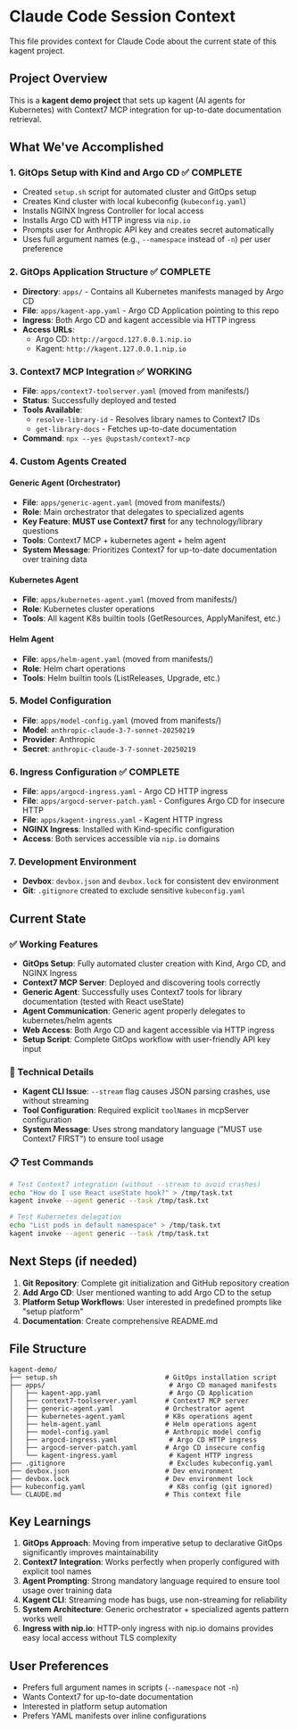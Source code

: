 # Claude Code Session Context

This file provides context for Claude Code about the current state of this kagent project.

## Project Overview

This is a **kagent demo project** that sets up kagent (AI agents for Kubernetes) with Context7 MCP integration for up-to-date documentation retrieval.

## What We've Accomplished

### 1. **GitOps Setup with Kind and Argo CD** ✅ COMPLETE
- Created `setup.sh` script for automated cluster and GitOps setup
- Creates Kind cluster with local kubeconfig (`kubeconfig.yaml`)
- Installs NGINX Ingress Controller for local access
- Installs Argo CD with HTTP ingress via `nip.io`
- Prompts user for Anthropic API key and creates secret automatically
- Uses full argument names (e.g., `--namespace` instead of `-n`) per user preference

### 2. **GitOps Application Structure** ✅ COMPLETE
- **Directory**: `apps/` - Contains all Kubernetes manifests managed by Argo CD
- **File**: `apps/kagent-app.yaml` - Argo CD Application pointing to this repo
- **Ingress**: Both Argo CD and kagent accessible via HTTP ingress
- **Access URLs**:
  - Argo CD: `http://argocd.127.0.0.1.nip.io`
  - Kagent: `http://kagent.127.0.0.1.nip.io`

### 3. **Context7 MCP Integration** ✅ WORKING
- **File**: `apps/context7-toolserver.yaml` (moved from manifests/)
- **Status**: Successfully deployed and tested
- **Tools Available**: 
  - `resolve-library-id` - Resolves library names to Context7 IDs
  - `get-library-docs` - Fetches up-to-date documentation
- **Command**: `npx --yes @upstash/context7-mcp`

### 4. **Custom Agents Created**

#### Generic Agent (Orchestrator)
- **File**: `apps/generic-agent.yaml` (moved from manifests/)
- **Role**: Main orchestrator that delegates to specialized agents
- **Key Feature**: **MUST use Context7 first** for any technology/library questions
- **Tools**: Context7 MCP + kubernetes agent + helm agent
- **System Message**: Prioritizes Context7 for up-to-date documentation over training data

#### Kubernetes Agent
- **File**: `apps/kubernetes-agent.yaml` (moved from manifests/)
- **Role**: Kubernetes cluster operations
- **Tools**: All kagent K8s builtin tools (GetResources, ApplyManifest, etc.)

#### Helm Agent
- **File**: `apps/helm-agent.yaml` (moved from manifests/)
- **Role**: Helm chart operations
- **Tools**: Helm builtin tools (ListReleases, Upgrade, etc.)

### 5. **Model Configuration**
- **File**: `apps/model-config.yaml` (moved from manifests/)
- **Model**: `anthropic-claude-3-7-sonnet-20250219`
- **Provider**: Anthropic
- **Secret**: `anthropic-claude-3-7-sonnet-20250219`

### 6. **Ingress Configuration** ✅ COMPLETE
- **File**: `apps/argocd-ingress.yaml` - Argo CD HTTP ingress
- **File**: `apps/argocd-server-patch.yaml` - Configures Argo CD for insecure HTTP
- **File**: `apps/kagent-ingress.yaml` - Kagent HTTP ingress
- **NGINX Ingress**: Installed with Kind-specific configuration
- **Access**: Both services accessible via `nip.io` domains

### 7. **Development Environment**
- **Devbox**: `devbox.json` and `devbox.lock` for consistent dev environment
- **Git**: `.gitignore` created to exclude sensitive `kubeconfig.yaml`

## Current State

### ✅ Working Features
- **GitOps Setup**: Fully automated cluster creation with Kind, Argo CD, and NGINX Ingress
- **Context7 MCP Server**: Deployed and discovering tools correctly
- **Generic Agent**: Successfully uses Context7 tools for library documentation (tested with React useState)
- **Agent Communication**: Generic agent properly delegates to kubernetes/helm agents
- **Web Access**: Both Argo CD and kagent accessible via HTTP ingress
- **Setup Script**: Complete GitOps workflow with user-friendly API key input

### 🔧 Technical Details
- **Kagent CLI Issue**: `--stream` flag causes JSON parsing crashes, use without streaming
- **Tool Configuration**: Required explicit `toolNames` in mcpServer configuration
- **System Message**: Uses strong mandatory language ("MUST use Context7 FIRST") to ensure tool usage

### 📋 Test Commands
```bash
# Test Context7 integration (without --stream to avoid crashes)
echo "How do I use React useState hook?" > /tmp/task.txt
kagent invoke --agent generic --task /tmp/task.txt

# Test Kubernetes delegation
echo "List pods in default namespace" > /tmp/task.txt
kagent invoke --agent generic --task /tmp/task.txt
```

## Next Steps (if needed)

1. **Git Repository**: Complete git initialization and GitHub repository creation
2. **Add Argo CD**: User mentioned wanting to add Argo CD to the setup
3. **Platform Setup Workflows**: User interested in predefined prompts like "setup platform"
4. **Documentation**: Create comprehensive README.md

## File Structure
```
kagent-demo/
├── setup.sh                           # GitOps installation script
├── apps/                               # Argo CD managed manifests
│   ├── kagent-app.yaml                 # Argo CD Application
│   ├── context7-toolserver.yaml       # Context7 MCP server
│   ├── generic-agent.yaml             # Orchestrator agent
│   ├── kubernetes-agent.yaml          # K8s operations agent
│   ├── helm-agent.yaml                # Helm operations agent
│   ├── model-config.yaml              # Anthropic model config
│   ├── argocd-ingress.yaml             # Argo CD HTTP ingress
│   ├── argocd-server-patch.yaml       # Argo CD insecure config
│   └── kagent-ingress.yaml             # Kagent HTTP ingress
├── .gitignore                          # Excludes kubeconfig.yaml
├── devbox.json                        # Dev environment
├── devbox.lock                        # Dev environment lock
├── kubeconfig.yaml                     # K8s config (git ignored)
└── CLAUDE.md                          # This context file
```

## Key Learnings

1. **GitOps Approach**: Moving from imperative setup to declarative GitOps significantly improves maintainability
2. **Context7 Integration**: Works perfectly when properly configured with explicit tool names
3. **Agent Prompting**: Strong mandatory language required to ensure tool usage over training data
4. **Kagent CLI**: Streaming mode has bugs, use non-streaming for reliability
5. **System Architecture**: Generic orchestrator + specialized agents pattern works well
6. **Ingress with nip.io**: HTTP-only ingress with nip.io domains provides easy local access without TLS complexity

## User Preferences

- Prefers full argument names in scripts (`--namespace` not `-n`)
- Wants Context7 for up-to-date documentation
- Interested in platform setup automation
- Prefers YAML manifests over inline configurations